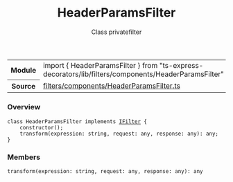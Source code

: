 <header class="symbol-info-header">    <h1 id="headerparamsfilter">HeaderParamsFilter</h1>    <label class="symbol-info-type-label class">Class</label>    <label class="api-type-label private">private</label><label class="api-type-label filter">filter</label>  </header>
<section class="symbol-info">      <table class="is-full-width">        <tbody>        <tr>          <th>Module</th>          <td>            <div class="lang-typescript">                <span class="token keyword">import</span> { HeaderParamsFilter }                 <span class="token keyword">from</span>                 <span class="token string">"ts-express-decorators/lib/filters/components/HeaderParamsFilter"</span>                            </div>          </td>        </tr>        <tr>          <th>Source</th>          <td>            <a href="https://romakita.github.io/ts-express-decorators/#//blob/v2.18.1/src/filters/components/HeaderParamsFilter.ts#L0-L0">                filters/components/HeaderParamsFilter.ts            </a>        </td>        </tr>                </tbody>      </table>    </section>

### Overview

<pre><code class="typescript-lang"><span class="token keyword">class</span> HeaderParamsFilter <span class="token keyword">implements</span> <a href="#api/common/filters/ifilter"><span class="token">IFilter</span></a> <span class="token punctuation">{</span>
    <span class="token keyword">constructor</span><span class="token punctuation">(</span><span class="token punctuation">)</span><span class="token punctuation">;</span>
    <span class="token function">transform</span><span class="token punctuation">(</span>expression<span class="token punctuation">:</span> <span class="token keyword">string</span><span class="token punctuation">,</span> request<span class="token punctuation">:</span> <span class="token keyword">any</span><span class="token punctuation">,</span> response<span class="token punctuation">:</span> <span class="token keyword">any</span><span class="token punctuation">)</span><span class="token punctuation">:</span> <span class="token keyword">any</span><span class="token punctuation">;</span>
<span class="token punctuation">}</span></code></pre>

### Members

<div class="method-overview"><pre><code class="typescript-lang"><span class="token function">transform</span><span class="token punctuation">(</span>expression<span class="token punctuation">:</span> <span class="token keyword">string</span><span class="token punctuation">,</span> request<span class="token punctuation">:</span> <span class="token keyword">any</span><span class="token punctuation">,</span> response<span class="token punctuation">:</span> <span class="token keyword">any</span><span class="token punctuation">)</span><span class="token punctuation">:</span> <span class="token keyword">any</span></code></pre></div>
